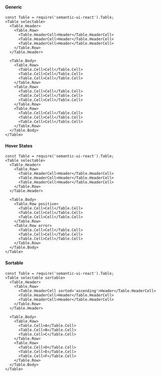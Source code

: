 #### Generic

    const Table = require('semantic-ui-react').Table;
    <Table selectable>
      <Table.Header>
        <Table.Row>
          <Table.HeaderCell>Header</Table.HeaderCell>
          <Table.HeaderCell>Header</Table.HeaderCell>
          <Table.HeaderCell>Header</Table.HeaderCell>
        </Table.Row>
      </Table.Header>

      <Table.Body>
        <Table.Row>
          <Table.Cell>Cell</Table.Cell>
          <Table.Cell>Cell</Table.Cell>
          <Table.Cell>Cell</Table.Cell>
        </Table.Row>
        <Table.Row>
          <Table.Cell>Cell</Table.Cell>
          <Table.Cell>Cell</Table.Cell>
          <Table.Cell>Cell</Table.Cell>
        </Table.Row>
        <Table.Row>
          <Table.Cell>Cell</Table.Cell>
          <Table.Cell>Cell</Table.Cell>
          <Table.Cell>Cell</Table.Cell>
        </Table.Row>
      </Table.Body>
    </Table>

#### Hover States

    const Table = require('semantic-ui-react').Table;
    <Table selectable>
      <Table.Header>
        <Table.Row>
          <Table.HeaderCell>Header</Table.HeaderCell>
          <Table.HeaderCell>Header</Table.HeaderCell>
          <Table.HeaderCell>Header</Table.HeaderCell>
        </Table.Row>
      </Table.Header>

      <Table.Body>
        <Table.Row positive>
          <Table.Cell>Cell</Table.Cell>
          <Table.Cell>Cell</Table.Cell>
          <Table.Cell>Cell</Table.Cell>
        </Table.Row>
        <Table.Row error>
          <Table.Cell>Cell</Table.Cell>
          <Table.Cell>Cell</Table.Cell>
          <Table.Cell>Cell</Table.Cell>
        </Table.Row>
      </Table.Body>
    </Table>

#### Sortable

    const Table = require('semantic-ui-react').Table;
    <Table selectable sortable>
      <Table.Header>
        <Table.Row>
          <Table.HeaderCell sorted='ascending'>Header</Table.HeaderCell>
          <Table.HeaderCell>Header</Table.HeaderCell>
          <Table.HeaderCell>Header</Table.HeaderCell>
        </Table.Row>
      </Table.Header>

      <Table.Body>
        <Table.Row>
          <Table.Cell>A</Table.Cell>
          <Table.Cell>B</Table.Cell>
          <Table.Cell>C</Table.Cell>
        </Table.Row>
        <Table.Row>
          <Table.Cell>D</Table.Cell>
          <Table.Cell>E</Table.Cell>
          <Table.Cell>F</Table.Cell>
        </Table.Row>
      </Table.Body>
    </Table>
